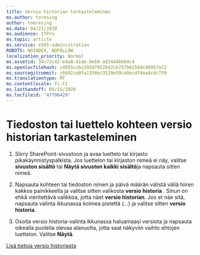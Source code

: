 ```yaml
---
title: Versio historian tarkasteleminen
ms.author: toresing
author: tomresing
ms.date: 04/21/2020
ms.audience: ITPro
ms.topic: article
ms.service: o365-administration
ROBOTS: NOINDEX, NOFOLLOW
localization_priority: Normal
ms.assetid: 34c73c42-e4a0-41ab-8eb8-a834d4bb04c4
ms.openlocfilehash: cd955ccbc393d7052b42cb75fb0158dc46957a72
ms.sourcegitcommit: c6692ce0fa1358ec3529e59ca0ecdfdea4cdc759
ms.translationtype: MT
ms.contentlocale: fi-FI
ms.lasthandoff: 09/15/2020
ms.locfileid: "47796429"
---
```

# <a name="view-version-history-of-a-file-or-list-item"></a>Tiedoston tai luettelo kohteen versio historian tarkasteleminen

1. Siirry SharePoint-sivustoon ja avaa luettelo tai kirjasto pikakäynnistyspalkista. Jos luettelon tai kirjaston nimeä ei näy, valitse **sivuston sisältö** tai **Näytä sivuston kaikki sisältö**ja napsauta sitten nimeä.
    
2. Napsauta kohteen tai tiedoston nimen ja päivä määrän välistä väliä hiiren kakkos painikkeella ja valitse sitten valikosta **versio historia** . Sinun on ehkä vieritettävä valikkoa, jotta näet **versio historian**. Jos et näe sitä, napsauta valinta ikkunassa kolmea pistettä (...) ja valitse sitten **versio historia**.
    
3. Osoita versio historia-valinta ikkunassa haluamaasi versiota ja napsauta oikealla puolella olevaa alanuolta, jotta saat näkyviin vaihto ehtojen luettelon. Valitse **Näytä**.
    
[Lisä tietoja versio historiasta](https://go.microsoft.com/fwlink/?linkid=875709)
  

